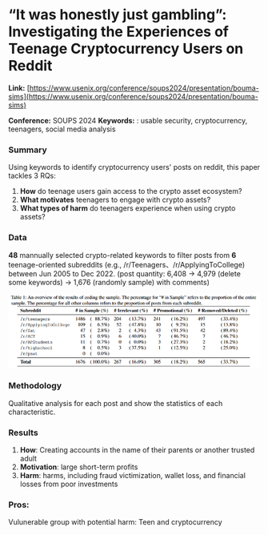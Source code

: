 # “It was honestly just gambling”: Investigating the Experiences of Teenage Cryptocurrency Users on Reddit


**Link:** [https://www.usenix.org/conference/soups2024/presentation/bouma-sims](https://www.usenix.org/conference/soups2024/presentation/bouma-sims)


**Conference:** SOUPS 2024
**Keywords:** : usable security, cryptocurrency, teenagers, social media analysis


### Summary

Using keywords to identify cryptocurrency users' posts on reddit, this paper tackles 3 RQs:

1. **How** do teenage users gain access to the crypto asset ecosystem?
2. **What motivates** teenagers to engage with crypto assets?
3. **What types of harm** do teenagers experience when using crypto assets?

### Data
**48** mannually selected crypto-related keywords to filter posts from  **6** teenage-oriented subreddits (e.g., /r/Teenagers、/r/ApplyingToCollege) between Jun 2005 to Dec 2022. (post quantity: 6,408 -> 4,979 (delete some keywords) -> 1,676 (randomly sample) with comments)

![alt text](image.png)

### Methodology
Qualitative analysis for each post and show the statistics of each characteristic.

### Results
1. **How**: Creating accounts in the name of their parents or another
trusted adult
2. **Motivation**: large short-term profits
3. **Harm**: harms, including fraud victimization, wallet loss, and financial losses from poor investments

### Pros:
Vulunerable group with potential harm: Teen and cryptocurrency